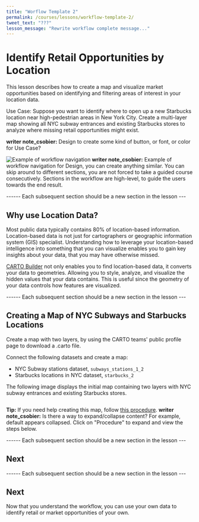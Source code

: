 ```yaml
---
title: "Worflow Template 2"
permalink: /courses/lessons/workflow-template-2/
tweet_text: "???"
lesson_message: "Rewrite workflow complete message..."
---
```

# Identify Retail Opportunities by Location

This lesson describes how to create a map and visualize market opportunities based on identifying and filtering areas of interest in your location data.

Use Case: Suppose you want to identify where to open up a new Starbucks location near high-pedestrian areas in New York City. Create a multi-layer map showing all NYC subway entrances and existing Starbucks stores to analyze where missing retail opportunities might exist.

**writer note_csobier:** Design to create some kind of button, or font, or color for Use Case?

<span class="wrap-border"><img src="/academy/img/lessons/next_in_workflow.jpg" alt="Example of workflow navigation" /></span>
**writer note_csobier:** Example of workflow navigation for Design, you can create anything similar. You can skip around to different sections, you are not forced to take a guided course consecutively. Sections in the workflow are high-level, to guide the users towards the end result.

------ Each subsequent section should be a new section in the lesson ---

## Why use Location Data?

Most public data typically contains 80% of location-based information. Location-based data is not just for cartographers or geographic information system (GIS) specialist. Understanding how to leverage your location-based intelligence into something that you can visualize enables you to gain key insights about your data, that you may have otherwise missed.

[CARTO Builder](https://vimeo.com/173591785) not only enables you to find location-based data, it converts your data to geometries. Allowing you to style, analyze, and visualize the hidden values that your data contains. This is useful since the geometry of your data controls how features are visualized.

------ Each subsequent section should be a new section in the lesson ---

## Creating a Map of NYC Subways and Starbucks Locations

Create a map with two layers, by using the CARTO teams' public profile page to download a .carto file.

Connect the following datasets and create a map:

- NYC Subway stations dataset, `subways_stations_1_2`
- Starbucks locations in NYC dataset, `starbucks_2`

The following image displays the initial map containing two layers with NYC subway entrances and existing Starbucks stores.

<image>

**Tip:** If you need help creating this map, follow [this procedure](#procedure).
**writer note_csobier:** Is there a way to expand/collapse content? For example, default appears collapsed. Click on "Procedure" to expand and view the steps below.

------ Each subsequent section should be a new section in the lesson ---

## Next

------ Each subsequent section should be a new section in the lesson ---

## Next

Now that you understand the workflow, you can use your own data to identify retail or market opportunities of your own.
